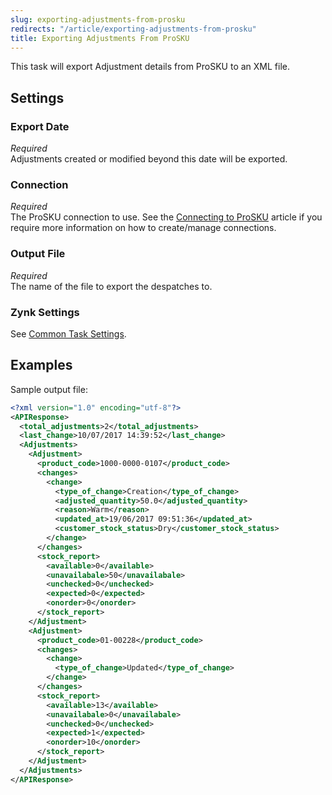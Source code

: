 ```yaml
---
slug: exporting-adjustments-from-prosku
redirects: "/article/exporting-adjustments-from-prosku"
title: Exporting Adjustments From ProSKU
---
```

This task will export Adjustment details from ProSKU to an XML file. 

## Settings
### Export Date
_Required_  
Adjustments created or modified beyond this date will be exported.

### Connection
_Required_  
The ProSKU connection to use. See the [Connecting to ProSKU](connecting-to-prosku) article if you require more information on how to create/manage connections.

### Output File
_Required_  
The name of the file to export the despatches to.

### Zynk Settings
See [Common Task Settings](common-task-settings).

## Examples
Sample output file:
```xml
<?xml version="1.0" encoding="utf-8"?>
<APIResponse>
  <total_adjustments>2</total_adjustments>
  <last_change>10/07/2017 14:39:52</last_change>
  <Adjustments>
    <Adjustment>
      <product_code>1000-0000-0107</product_code>
      <changes>
        <change>
          <type_of_change>Creation</type_of_change>
          <adjusted_quantity>50.0</adjusted_quantity>
          <reason>Warm</reason>
          <updated_at>19/06/2017 09:51:36</updated_at>
          <customer_stock_status>Dry</customer_stock_status>
        </change>
      </changes>
      <stock_report>
        <available>0</available>
        <unavailabale>50</unavailabale>
        <unchecked>0</unchecked>
        <expected>0</expected>
        <onorder>0</onorder>
      </stock_report>
    </Adjustment>
    <Adjustment>
      <product_code>01-00228</product_code>
      <changes>
        <change>
          <type_of_change>Updated</type_of_change>
        </change>
      </changes>
      <stock_report>
        <available>13</available>
        <unavailabale>0</unavailabale>
        <unchecked>0</unchecked>
        <expected>1</expected>
        <onorder>10</onorder>
      </stock_report>
    </Adjustment>
  </Adjustments>
</APIResponse>
```
